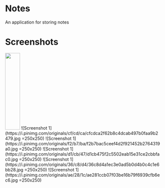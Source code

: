 # Notes
An application for storing notes

# Screenshots
<img src="https://i.pinimg.com/originals/cf/cd/ca/cfcdca2f62b8c4dcab497b0faa9b2479.jpg" width="48" height="250">
![Screenshot 1](https://i.pinimg.com/originals/cf/cd/ca/cfcdca2f62b8c4dcab497b0faa9b2479.jpg  =250x250)
![Screenshot 1](https://i.pinimg.com/originals/f2/b7/ba/f2b7bac5ceef4d2f921452b2764319a0.jpg  =250x250)
![Screenshot 1](https://i.pinimg.com/originals/d1/cb/47/d1cb475f2c5502eab15e31ce2cbbfac0.jpg  =250x250)
![Screenshot 1](https://i.pinimg.com/originals/36/c8/d4/36c8d4a1ec3e0ad5b0d4b0c4c1e6bb28.jpg  =250x250)
![Screenshot 1](https://i.pinimg.com/originals/ae/28/1c/ae281ccb07f03be16b79f6939cfb6ec6.jpg  =250x250)
